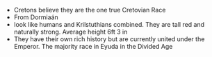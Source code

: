 - Cretons believe they are the one true Cretovian Race
- From Dormiaán
- look like humans and Krilstuthians combined. They are tall red and naturally strong. Average height 6ft 3 in
- They have their own rich history but are currently united under the Emperor. The majority race in Eyuda in the Divided Age